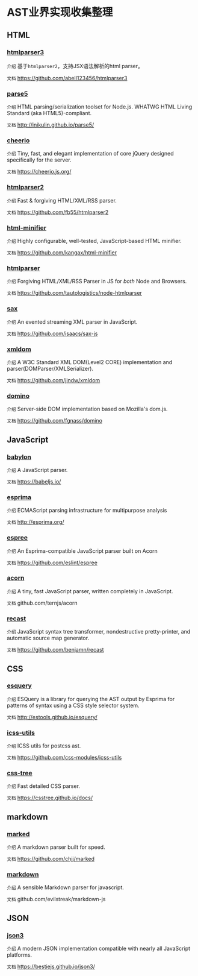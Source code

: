 # AST业界实现收集整理

## HTML

### [htmlparser3](https://www.npmjs.com/package/htmlparser3)

`介绍` 基于`htmlparser2`，支持JSX语法解析的html parser。

`文档` https://github.com/abell123456/htmlparser3  

### [parse5](https://www.npmjs.com/package/parse5)

`介绍` HTML parsing/serialization toolset for Node.js. WHATWG HTML Living Standard (aka HTML5)-compliant.

`文档` http://inikulin.github.io/parse5/


### [cheerio](https://www.npmjs.com/package/cheerio)

`介绍` Tiny, fast, and elegant implementation of core jQuery designed specifically for the server.

`文档` https://cheerio.js.org/


### [htmlparser2](https://www.npmjs.com/package/htmlparser2)

`介绍` Fast & forgiving HTML/XML/RSS parser.

`文档` https://github.com/fb55/htmlparser2


### [html-minifier](https://www.npmjs.com/package/html-minifier)

`介绍` Highly configurable, well-tested, JavaScript-based HTML minifier.

`文档` https://github.com/kangax/html-minifier


### [htmlparser](https://www.npmjs.com/package/htmlparser)

`介绍` Forgiving HTML/XML/RSS Parser in JS for *both* Node and Browsers.

`文档` https://github.com/tautologistics/node-htmlparser


### [sax](https://www.npmjs.com/package/sax)

`介绍` An evented streaming XML parser in JavaScript.

`文档` https://github.com/isaacs/sax-js


### [xmldom](https://www.npmjs.com/package/xmldom)

`介绍` A W3C Standard XML DOM(Level2 CORE) implementation and parser(DOMParser/XMLSerializer).

`文档` https://github.com/jindw/xmldom


### [domino](https://www.npmjs.com/package/domino)

`介绍` Server-side DOM implementation based on Mozilla's dom.js.

`文档` https://github.com/fgnass/domino


## JavaScript

### [babylon](https://www.npmjs.com/package/babylon)

`介绍` A JavaScript parser.

`文档` https://babeljs.io/


### [esprima](https://www.npmjs.com/package/esprima)

`介绍` ECMAScript parsing infrastructure for multipurpose analysis

`文档` http://esprima.org/


### [espree](https://www.npmjs.com/package/espree)

`介绍` An Esprima-compatible JavaScript parser built on Acorn

`文档` https://github.com/eslint/espree


### [acorn](https://www.npmjs.com/package/acorn)

`介绍` A tiny, fast JavaScript parser, written completely in JavaScript.

`文档` github.com/ternjs/acorn


### [recast](https://www.npmjs.com/package/recast)

`介绍` JavaScript syntax tree transformer, nondestructive pretty-printer, and automatic source map generator.

`文档` https://github.com/benjamn/recast


## CSS

### [esquery](https://www.npmjs.com/package/esquery)

`介绍` ESQuery is a library for querying the AST output by Esprima for patterns of syntax using a CSS style selector system. 

`文档` http://estools.github.io/esquery/


### [icss-utils](https://www.npmjs.com/package/icss-utils)

`介绍` ICSS utils for postcss ast. 

`文档` https://github.com/css-modules/icss-utils

### [css-tree](https://www.npmjs.com/package/css-tree)

`介绍` Fast detailed CSS parser.  

`文档` https://csstree.github.io/docs/



## markdown

### [marked](https://www.npmjs.com/package/marked)

`介绍` A markdown parser built for speed.

`文档` https://github.com/chjj/marked


### [markdown](https://www.npmjs.com/package/markdown)

`介绍` A sensible Markdown parser for javascript.

`文档` github.com/evilstreak/markdown-js



## JSON

### [json3](https://www.npmjs.com/package/json3)

`介绍` A modern JSON implementation compatible with nearly all JavaScript platforms.

`文档` https://bestiejs.github.io/json3/
